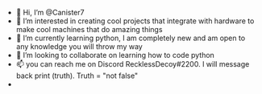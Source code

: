 - 👋 Hi, I’m @Canister7
- 👀 I’m interested in creating cool projects that integrate with hardware to make cool machines that do amazing things 
- 🌱 I’m currently learning python, I am completely new and am open to any knowledge you will throw my way
- 💞️ I’m looking to collaborate on learning how to code python
- 📫 you can reach me on Discord  RecklessDecoy#2200. I will message back print (truth). Truth = "not false"
-

<!---
Canister7/Canister7 is a ✨ special ✨ repository because its `README.md` (this file) appears on your GitHub profile.
You can click the Preview link to take a look at your changes.
--->
